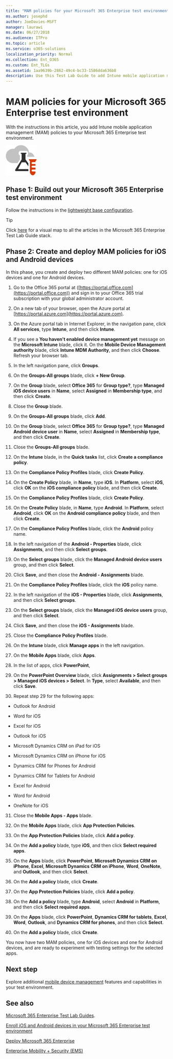 ```yaml
---
title: "MAM policies for your Microsoft 365 Enterprise test environment"
ms.author: josephd
author: JoeDavies-MSFT
manager: laurawi
ms.date: 06/27/2018
ms.audience: ITPro
ms.topic: article
ms.service: o365-solutions
localization_priority: Normal
ms.collection: Ent_O365
ms.custom: Ent_TLGs
ms.assetid: 1aa9639b-2862-49c4-bc33-1586dda636b8
description: Use this Test Lab Guide to add Intune mobile application management (MAM) policies to your Microsoft 365 Enterprise test environment.
---
```


# MAM policies for your Microsoft 365 Enterprise test environment

With the instructions in this article, you add Intune mobile application management (MAM) policies to your Microsoft 365 Enterprise test environment.

![Test Lab Guides for the Microsoft cloud](media/m365-enterprise-test-lab-guides/cloud-tlg-icon.png)
  
## Phase 1: Build out your Microsoft 365 Enterprise test environment

Follow the instructions in the [lightweight base configuration](lightweight-base-configuration-microsoft-365-enterprise.md).
  
> [!TIP]
> Click [here](https://aka.ms/m365etlgstack) for a visual map to all the articles in the Microsoft 365 Enterprise Test Lab Guide stack.

## Phase 2: Create and deploy MAM policies for iOS and Android devices

In this phase, you create and deploy two different MAM policies: one for iOS devices and one for Android devices.
  
1. Go to the Office 365 portal at ([https://portal.office.com](https://portal.office.com)) and sign in to your Office 365 trial subscription with your global administrator account.
    
2. On a new tab of your browser, open the Azure portal at [https://portal.azure.com](https://portal.azure.com).

3. On the Azure portal tab in Internet Explorer, in the navigation pane, click **All services**, type **Intune**, and then click **Intune**.
    
4. If you see a **You haven't enabled device management yet** message on the **Microsoft Intune** blade, click it. On the **Mobile Device Management authority** blade, click **Intune MDM Authority**, and then click **Choose**. Refresh your browser tab.
    
5. In the left navigation pane, click **Groups**.
    
6. On the **Groups-All groups** blade, click **+ New Group**.
    
7. On the **Group** blade, select **Office 365** for **Group type?**, type **Managed iOS device users** in **Name**, select **Assigned** in **Membership type**,  and then click **Create**. 
    
8. Close the **Group** blade.
    
9. On the **Groups-All groups** blade, click **Add**.
    
10. On the **Group** blade, select **Office 365** for **Group type?**, type **Managed Android device user** in **Name**, select **Assigned** in **Membership type**,  and then click **Create**.
    
11. Close the **Groups-All groups** blade.
    
12. On the **Intune** blade, in the **Quick tasks** list, click **Create a compliance policy**.
    
13. On the **Compliance Policy Profiles** blade, click **Create Policy**.
    
14. On the **Create Policy** blade, in **Name**, type **iOS**. In **Platform**, select **iOS**, click **OK** on the **iOS compliance policy** blade, and then click **Create**.
    
15. On the **Compliance Policy Profiles** blade, click **Create Policy**.
    
16. On the **Create Policy** blade, in **Name**, type **Android**. In **Platform**, select **Android**, click **OK** on the **Android compliance policy** blade, and then click **Create**.
    
17. On the **Compliance Policy Profiles** blade, click the **Android** policy name.
    
18. In the left navigation of the **Android - Properties** blade, click **Assignments**, and then click **Select groups**.
    
19. On the **Select groups** blade, click the **Managed Android device users** group, and then click **Select**.
    
20. Click **Save**, and then close the **Android - Assignments** blade.
    
21. On the **Compliance Policy Profiles** blade, click the **iOS** policy name.
    
22. In the left navigation of the **iOS - Properties** blade, click **Assignments**, and then click **Select groups**.
    
23. On the **Select groups** blade, click the **Managed iOS device users** group, and then click **Select**.
    
24. Click **Save**, and then close the **iOS - Assignments** blade.
    
25. Close the **Compliance Policy Profiles** blade.
    
26. On the **Intune** blade, click **Manage apps** in the left navigation.
    
27. On the **Mobile Apps** blade, click **Apps**.
    
28. In the list of apps, click **PowerPoint**, 
    
29. On the **PowerPoint Overview** blade, click **Assignments > Select groups > Managed iOS devices > Select**. In **Type**, select **Available**, and then click **Save**.
    
30. Repeat step 29 for the following apps:
    
  - Outlook for Android
    
  - Word for iOS
    
  - Excel for iOS
    
  - Outlook for iOS
    
  - Microsoft Dynamics CRM on iPad for iOS
    
  - Microsoft Dynamics CRM on iPhone for iOS
    
  - Dynamics CRM for Phones for Android
    
  - Dynamics CRM for Tablets for Android
    
  - Excel for Android
    
  - Word for Android
    
  - OneNote for iOS
    
31. Close the **Mobile Apps - Apps** blade.
    
32. On the **Mobile Apps** blade, click **App Protection Policies**.
    
33. On the **App Protection Policies** blade, click **Add a policy**.
    
34. On the **Add a policy** blade, type **iOS**, and then click **Select required apps**.
    
35. On the **Apps** blade, click **PowerPoint**, **Microsoft Dynamics CRM on iPhone**, **Excel**, **Microsoft Dynamics CRM on iPhone**, **Word**, **OneNote**, and **Outlook**, and then click **Select**.
    
36. On the **Add a policy** blade, click **Create**.
    
37. On the **App Protection Policies** blade, click **Add a policy**.
    
38. On the **Add a policy** blade, type **Android**, select **Android** in **Platform**, and then click **Select required apps**.
    
39. On the **Apps** blade, click **PowerPoint**, **Dynamics CRM for tablets**, **Excel**, **Word**, **Outlook**, and **Dynamics CRM for phones**, and then click **Select**.
    
10. On the **Add a policy** blade, click **Create**.
    
You now have two MAM policies, one for iOS devices and one for Android devices, and are ready to experiment with testing settings for the selected apps. 
  
## Next step

Explore additional [mobile device management](m365-enterprise-test-lab-guides.md#mobile-device-management) features and capabilities in your test environment.

## See also

[Microsoft 365 Enterprise Test Lab Guides](m365-enterprise-test-lab-guides.md).
  
[Enroll iOS and Android devices in your Microsoft 365 Enterprise test environment](enroll-ios-and-android-devices-in-your-microsoft-enterprise-365-dev-test-environ.md)
  
[Deploy Microsoft 365 Enterprise](deploy-microsoft-365-enterprise.md)

[Enterprise Mobility + Security (EMS)](https://www.microsoft.com/cloud-platform/enterprise-mobility-security)
